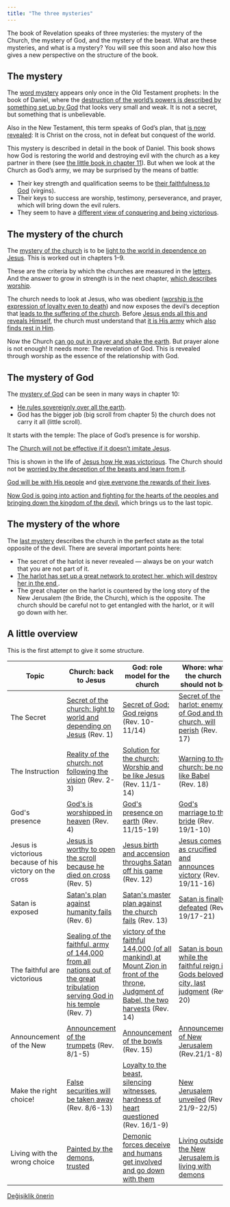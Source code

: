 ```yaml
---
title: "The three mysteries"
---
```



The book of Revelation speaks of three mysteries: the mystery of the Church, the mystery of God, and the mystery of the beast. What are these mysteries, and what is a mystery? You will see this soon and also how this gives a new perspective on the structure of the book.


## The mystery

<a name="e458"></a>
The [word mystery](https://www.bibleserver.com/search/NIV/mystery) appears only once in the Old Testament prophets: In the book of Daniel, where the [destruction of the world’s powers is described by something set up by God](../../../bible/daniel/expl/the-four-kingdoms-in-daniel) that looks very small and weak. It is not a secret, but something that is unbelievable.

Also in the New Testament, this term speaks of God’s plan, that [is now revealed](https://www.bibleserver.com/NIV/Colossians1%3A26): It is Christ on the cross, not in defeat but conquest of the world.

This mystery is described in detail in the book of Daniel. This book shows how God is restoring the world and destroying evil with the church as a key partner in there (see [the little book in chapter 11](../../../content/scroll/expl/the-little-scroll)). But when we look at the Church as God’s army, we may be surprised by the means of battle:

- Their key strength and qualification seems to be [their faithfulness to God](https://www.bibleserver.com/NIV/Revelation14%3A4) (virgins).
- Their keys to success are worship, testimony, perseverance, and prayer, which will bring down the evil rulers.
- They seem to have a [different view of conquering and being victorious](../../../topics/hero/short/a-real-hero).



## The mystery of the church

<a name="f192"></a>
The [mystery of the church](https://www.bibleserver.com/NIV/Revelation1%3A20) is to be [light to the world in dependence on Jesus](../../../content/letters/expl/the-angel-of-the-churches). This is worked out in chapters 1–9.

These are the criteria by which the churches are measured in the [letters](../../../content/letters/expl/the-letters-to-the-seven-churches). And the answer to grow in strength is in the next chapter, [which describes worship](../../../content/worship/expl/worship-in-the-throne-room).

The church needs to look at Jesus, who was obedient ([worship is the expression of loyalty even to death](../../../topics/power/short/worship)) and now exposes the devil’s deception that [leads to the suffering of the church](https://www.bibleserver.com/NIV/Revelation6%3A9-11). Before [Jesus ends all this and reveals Himself](https://www.bibleserver.com/NIV/Revelation6%3A12-17), the church must understand that [it is His army](../../../content/army/expl/the-144000) which [also finds rest in Him](https://www.bibleserver.com/NIV/Revelation7%3A9-17).

Now the Church [can go out in prayer and shake the earth](../../../content/trumpets/expl/the-trumpets-in-revelation). But prayer alone is not enough! It needs more: The revelation of God. This is revealed through worship as the essence of the relationship with God.


## The mystery of God

<a name="b548"></a>
The [mystery of God](https://www.bibleserver.com/NIV/Revelation10%3A7) can be seen in many ways in chapter 10:

- [He rules sovereignly over all the earth](https://www.bibleserver.com/NIV/Revelation10%3A2).
- God has the bigger job (big scroll from chapter 5) the church does not carry it all (little scroll).


It starts with the temple: The place of God’s presence is for worship.

The [Church will not be effective if it doesn’t imitate Jesus](../../../content/witnesses/expl/the-two-witnesses).

This is shown in the life of [Jesus how He was victorious](../../../content/jesus/expl/a-different-christmas-story). The Church should not be [worried by the deception of the beasts and learn from it](../../../content/beasts/expl/the-nature-of-the-beast-in-the-book-of-revelation).

[God will be with His people](https://www.bibleserver.com/NIV/Revelation14%3A1-5) and [give everyone the rewards of their lives](https://www.bibleserver.com/NIV/Revelation14%3A6-20).

[Now God is going into action and fighting for the hearts of the peoples and bringing down the kingdom of the devil](../../../content/bowls/expl/the-bowls-of-wrath), which brings us to the last topic.


## The mystery of the whore

<a name="3f20"></a>
The [last mystery](https://www.bibleserver.com/NIV/Revelation17%3A5) describes the church in the perfect state as the total opposite of the devil. There are several important points here:

- The secret of the harlot is never revealed — always be on your watch that you are not part of it.
- [The harlot has set up a great network to protect her, which will destroy her in the end ](https://www.bibleserver.com/NIV/Revelation17).
- The great chapter on the harlot is countered by the long story of the New Jerusalem (the Bride, the Church), which is the opposite. The church should be careful not to get entangled with the harlot, or it will go down with her.



## A little overview

<a name="2190"></a>
This is the first attempt to give it some structure.


| Topic | Church: back to Jesus | God: role model for the church | Whore: what the church should not be |
|-------|-----------------------|--------------------------------|--------------------------------------|
| The Secret | [Secret of the church: light to world and depending on Jesus](https://www.bibleserver.com/NIV/Revelation1) (Rev. 1) | [Secret of God: God reigns](https://www.bibleserver.com/NIV/Revelation10) (Rev. 10-11/14) | [Secret of the harlot: enemy of God and the church, will perish](https://www.bibleserver.com/NIV/Revelation17) (Rev. 17) |
| The Instruction | [Reality of the church: not following the vision](https://www.bibleserver.com/NIV/Revelation2) (Rev. 2-3) | [Solution for the church: Worship and be like Jesus](https://www.bibleserver.com/NIV/Revelation11%2C1-14) (Rev. 11/1-14) | [Warning to the church: be not like Babel](https://www.bibleserver.com/NIV/Revelation18) (Rev. 18) |
| God's presence | [God's is worshipped in heaven](https://www.bibleserver.com/NIV/Revelation4) (Rev. 4) | [God's presence on earth](https://www.bibleserver.com/NIV/Revelation11%2C15-19) (Rev. 11/15-19) | [God's marriage to the bride](https://www.bibleserver.com/NIV/Revelation19%2C1-10) (Rev. 19/1-10) |
| Jesus is victorious because of his victory on the cross | [Jesus is worthy to open the scroll because he died on cross](https://www.bibleserver.com/NIV/Revelation5) (Rev. 5) | [Jesus birth and accension throughs Satan off his game](https://www.bibleserver.com/NIV/Revelation12) (Rev. 12) | [Jesus comes as crucified and announces victory](https://www.bibleserver.com/NIV/Revelation19%2C11-16) (Rev. 19/11-16) |
| Satan is exposed | [Satan's plan against humanity fails](https://www.bibleserver.com/NIV/Revelation6) (Rev. 6) | [Satan's master plan against the church fails](https://www.bibleserver.com/NIV/Revelation13) (Rev. 13) | [Satan is finally defeated](https://www.bibleserver.com/NIV/Revelation19%2C17-21) (Rev. 19/17-21) |
| The faithful are victorious | [Sealing of the faithful, army of 144,000 from all nations out of the great tribulation serving God in his temple](https://www.bibleserver.com/NIV/Revelation7) (Rev. 7) | [victory of the faithful 144,000 (of all mankind) at Mount Zion in front of the throne, Judgment of Babel, the two harvests](https://www.bibleserver.com/NIV/Revelation14) (Rev. 14) | [Satan is bound while the faithful reign in Gods beloved city, last judgment](https://www.bibleserver.com/NIV/Revelation20) (Rev. 20) |
| Announcement of the New | [Announcement of the trumpets](https://www.bibleserver.com/NIV/Revelation8%2C1-5) (Rev. 8/1-5) | [Announcement of the bowls](https://www.bibleserver.com/NIV/Revelation15) (Rev. 15) | [Announcement of New Jerusalem](https://www.bibleserver.com/NIV/Revelation21%2C1-8) (Rev.21/1-8) |
| Make the right choice! | [False securities will be taken away](https://www.bibleserver.com/NIV/Revelation8%2C6-13) (Rev. 8/6-13) | [Loyalty to the beast, silencing witnesses, hardness of heart questioned](https://www.bibleserver.com/NIV/Revelation16%2C1-9) (Rev. 16/1-9) | [New Jerusalem unveiled](https://www.bibleserver.com/NIV/Revelation21%2C9-20) (Rev. 21/9-22/5) |
| Living with the wrong choice | [Painted by the demons, trusted](https://www.bibleserver.com/NIV/Revelation9) | [Demonic forces deceive and humans get involved and go down with them](https://www.bibleserver.com/NIV/Revelation16%2C10-21) | [Living outside the New Jerusalem is living with demons](https://www.bibleserver.com/NIV/Revelation22%2C6-21) |






[Değişiklik önerin](https://github.com/revelation-today/revelation-today/blob/main/exampleSite/content/docs/background/structure/expl/the-three-mysteries.md)
